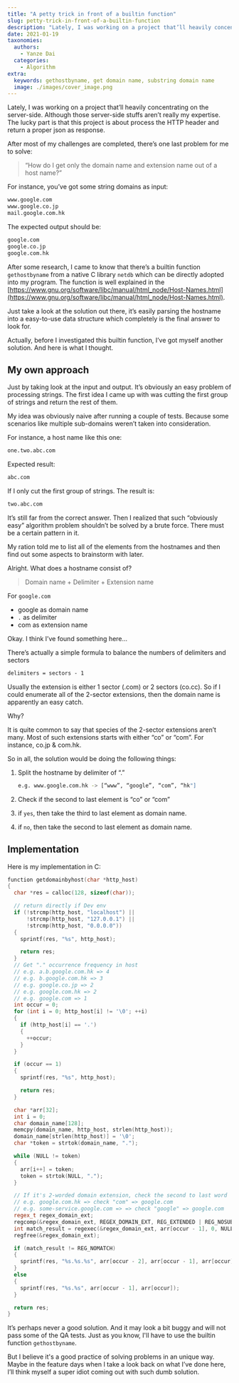 ```yaml
---
title: "A petty trick in front of a builtin function"
slug: petty-trick-in-front-of-a-builtin-function
description: "Lately, I was working on a project that’ll heavily concentrating on the server-side. Although those server-side stuffs aren’t really my expertise. The lucky part is that this project is about process the HTTP header and return a proper json as response."
date: 2021-01-19
taxonomies:
  authors: 
    - Yanze Dai
  categories:
    - Algorithm
extra:
  keywords: gethostbyname, get domain name, substring domain name
  image: ./images/cover_image.png
---
```


Lately, I was working on a project that’ll heavily concentrating on the server-side. Although those server-side stuffs aren’t really my expertise. The lucky part is that this project is about process the HTTP header and return a proper json as response.

After most of my challenges are completed, there’s one last problem for me to solve:

> “How do I get only the domain name and extension name out of a host name?”

For instance, you’ve got some string domains as input:

```sh
www.google.com
www.google.co.jp
mail.google.com.hk
```

The expected output should be:

```sh
google.com
google.co.jp
google.com.hk
```

After some research, I came to know that there’s a builtin function `gethostbyname` from a native C library `netdb` which can be directly adopted into my program. The function is well explained in the [https://www.gnu.org/software/libc/manual/html_node/Host-Names.html](https://www.gnu.org/software/libc/manual/html_node/Host-Names.html).

Just take a look at the solution out there, it’s easily parsing the hostname into a easy-to-use data structure which completely is the final answer to look for.

Actually, before I investigated this builtin function, I’ve got myself another solution. And here is what I thought.

## My own approach

Just by taking look at the input and output. It’s obviously an easy problem of processing strings. The first idea I came up with was cutting the first group of strings and return the rest of them.

My idea was obviously naive after running a couple of tests. Because some scenarios like multiple sub-domains weren’t taken into consideration.

For instance, a host name like this one:

```sh
one.two.abc.com
```

Expected result:

```sh
abc.com
```

If I only cut the first group of strings. The result is:

```sh
two.abc.com
```

It’s still far from the correct answer. Then I realized that such “obviously easy” algorithm problem shouldn’t be solved by a brute force. There must be a certain pattern  in it.

My ration told me to list all of the elements from the hostnames and then find out some aspects to brainstorm with later.

Alright. What does a hostname consist of?

> Domain name + Delimiter + Extension name

For `google.com`

- google as domain name
- `.` as delimiter
- com as extension name

Okay. I think I’ve found something here...

There’s actually a simple formula to balance the numbers of delimiters and sectors

```txt
delimiters = sectors - 1
```

Usually the extension is either 1 sector (.com) or 2 sectors (co.cc). So if I could enumerate all of the 2-sector extensions, then the domain name is apparently an easy catch.

Why?

It is quite common to say that species of the 2-sector extensions aren’t many. Most of such extensions starts with either “co” or “com”. For instance, co.jp & com.hk.

So in all, the solution would be doing the following things:

1. Split the hostname by delimiter of “.”

   ```sh
   e.g. www.google.com.hk -> [“www”, “google”, “com”, “hk"]
   ```

2. Check if the second to last element is “co” or “com”
3. if `yes`, then take the third to last element as domain name.
4. if `no`, then take the second to last element as domain name.

## Implementation

Here is my implementation in C:

```cpp
function getdomainbyhost(char *http_host)
{
  char *res = calloc(128, sizeof(char));

  // return directly if Dev env
  if (!strcmp(http_host, "localhost") ||
      !strcmp(http_host, "127.0.0.1") ||
      !strcmp(http_host, "0.0.0.0"))
  {
    sprintf(res, "%s", http_host);

    return res;
  }
  // Get "." occurrence frequency in host
  // e.g. a.b.google.com.hk => 4
  // e.g. b.google.com.hk => 3
  // e.g. google.co.jp => 2
  // e.g. google.com.hk => 2
  // e.g. google.com => 1
  int occur = 0;
  for (int i = 0; http_host[i] != '\0'; ++i)
  {
    if (http_host[i] == '.')
    {
      ++occur;
    }
  }

  if (occur == 1)
  {
    sprintf(res, "%s", http_host);

    return res;
  }

  char *arr[32];
  int i = 0;
  char domain_name[128];
  memcpy(domain_name, http_host, strlen(http_host));
  domain_name[strlen(http_host)] = '\0';
  char *token = strtok(domain_name, ".");

  while (NULL != token)
  {
    arr[i++] = token;
    token = strtok(NULL, ".");
  }

  // If it's 2-worded domain extension, check the second to last word
  // e.g. google.com.hk => check "com" => google.com
  // e.g. some-service.google.com => => check "google" => google.com
  regex_t regex_domain_ext;
  regcomp(&regex_domain_ext, REGEX_DOMAIN_EXT, REG_EXTENDED | REG_NOSUB);
  int match_result = regexec(&regex_domain_ext, arr[occur - 1], 0, NULL, 0);
  regfree(&regex_domain_ext);

  if (match_result != REG_NOMATCH)
  {
    sprintf(res, "%s.%s.%s", arr[occur - 2], arr[occur - 1], arr[occur]);
  }
  else
  {
    sprintf(res, "%s.%s", arr[occur - 1], arr[occur]);
  }

  return res;
}
```

It’s perhaps never a good solution. And it may look a bit buggy and will not pass some of the QA tests. Just as you know, I'll have to use the builtin function `gethostbyname`.

But I believe it's a good practice of solving problems in an unique way. Maybe in the feature days when I take a look back on what I’ve done here, I’ll think myself a super idiot coming out with such dumb solution.
